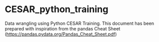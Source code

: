# CESAR_python_training
Data wrangling using Python CESAR Training. 
This document has been prepared with inspiration from the pandas Cheat Sheet (https://pandas.pydata.org/Pandas_Cheat_Sheet.pdf)
